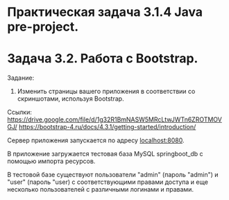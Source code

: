 # Практическая задача 3.1.4 Java pre-project.
# Задача 3.2. Работа с Bootstrap.
Задание:
1. Изменить страницы вашего приложения в соответствии со скриншотами, используя Bootstrap.

Ссылки: https://drive.google.com/file/d/1g32R1BmNASW5MRcLtwJWTn6ZROTMOVGJ/
https://bootstrap-4.ru/docs/4.3.1/getting-started/introduction/


Сервер приложения запускается по адресу <a href="http://localhost:8080/" class="external-link" rel="nofollow noreferrer">localhost:8080</a>.

В приложение загружается тестовая база MySQL springboot_db с помощью импорта ресурсов.

В тестовой базе существуют пользователи "admin" (пароль "admin") и "user" (пароль "user) с соответствующими правами доступа и еще несколько пользователей с различными логинами и правами.
